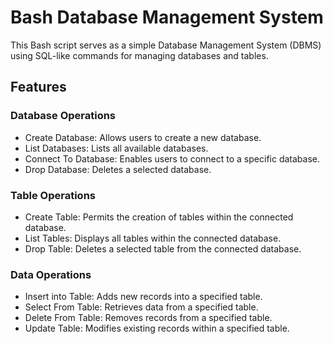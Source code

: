 Bash Database Management System
===============================

This Bash script serves as a simple Database Management System (DBMS) using SQL-like commands for managing databases and tables.

Features
--------

### Database Operations

-   Create Database: Allows users to create a new database.
-   List Databases: Lists all available databases.
-   Connect To Database: Enables users to connect to a specific database.
-   Drop Database: Deletes a selected database.

### Table Operations

-   Create Table: Permits the creation of tables within the connected database.
-   List Tables: Displays all tables within the connected database.
-   Drop Table: Deletes a selected table from the connected database.

### Data Operations

-   Insert into Table: Adds new records into a specified table.
-   Select From Table: Retrieves data from a specified table.
-   Delete From Table: Removes records from a specified table.
-   Update Table: Modifies existing records within a specified table.
